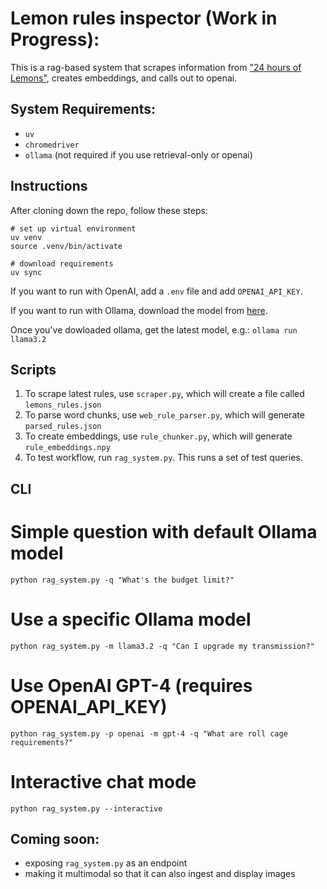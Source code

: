 # Lemon rules inspector (Work in Progress):

This is a rag-based system that scrapes information from ["24 hours of Lemons"](https://24hoursoflemons.com/), creates embeddings, and calls out to openai.

## System Requirements:

- `uv`
- `chromedriver`
- `ollama` (not required if you use retrieval-only or openai)

## Instructions

After cloning down the repo, follow these steps:

```
# set up virtual environment
uv venv
source .venv/bin/activate

# download requirements
uv sync
```

If you want to run with OpenAI, add a `.env` file and add `OPENAI_API_KEY`.

If you want to run with Ollama, download the model from [here](https://ollama.com/library/llama3.2).

Once you've dowloaded ollama, get the latest model, e.g.:
`ollama run llama3.2`

## Scripts

1. To scrape latest rules, use `scraper.py`, which will create a file called `lemons_rules.json`
2. To parse word chunks, use `web_rule_parser.py`, which will generate `parsed_rules.json`
3. To create embeddings, use `rule_chunker.py`, which will generate `rule_embeddings.npy`
4. To test workflow, run `rag_system.py`. This runs a set of test queries.

## CLI

# Simple question with default Ollama model

`python rag_system.py -q "What's the budget limit?"`

# Use a specific Ollama model

`python rag_system.py -m llama3.2 -q "Can I upgrade my transmission?"`

# Use OpenAI GPT-4 (requires OPENAI_API_KEY)

`python rag_system.py -p openai -m gpt-4 -q "What are roll cage requirements?"`

# Interactive chat mode

`python rag_system.py --interactive`

## Coming soon:

- exposing `rag_system.py` as an endpoint
- making it multimodal so that it can also ingest and display images
